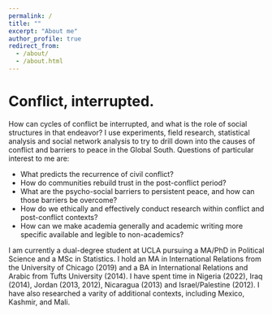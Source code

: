 ```yaml
---
permalink: /
title: ""
excerpt: "About me"
author_profile: true
redirect_from: 
  - /about/
  - /about.html
---
```


# Conflict, interrupted.

How can cycles of conflict be interrupted, and what is the role of social structures in that endeavor? I use experiments, field research, statistical analysis and social network analysis to try to drill down into the causes of conflict and barriers to peace in the Global South. Questions of particular interest to me are:

- What predicts the recurrence of civil conflict?
- How do communities rebuild trust in the post-conflict period? 
- What are the psycho-social barriers to persistent peace, and how can those barriers be overcome?
- How do we ethically and effectively conduct research within conflict and post-conflict contexts?
- How can we make academia generally and academic writing more specific available and legible to non-academics?

I am currently a dual-degree student at UCLA pursuing a MA/PhD in Political Science and a MSc in Statistics. I hold an MA in International Relations from the University of Chicago (2019) and a BA in International Relations and Arabic from Tufts University (2014). I have spent time in Nigeria (2022), Iraq (2014), Jordan (2013, 2012), Nicaragua (2013) and Israel/Palestine (2012). I have also researched a varity of additional contexts, including Mexico, Kashmir, and Mali.






